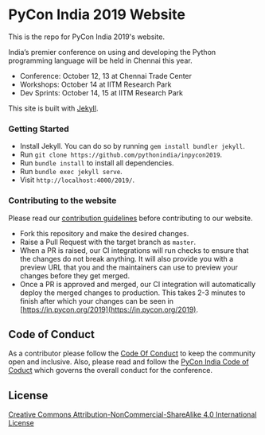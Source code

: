 # PyCon India 2019 Website

This is the repo for PyCon India 2019's website.

India’s premier conference on using and developing the Python programming language
will be held in Chennai this year.

- Conference: October 12, 13 at Chennai Trade Center
- Workshops: October 14 at IITM Research Park
- Dev Sprints: October 14, 15 at IITM Research Park

This site is built with [Jekyll](https://jekyllrb.com/).

### Getting Started

* Install Jekyll. You can do so by running `gem install bundler jekyll`.
* Run `git clone https://github.com/pythonindia/inpycon2019`.
* Run `bundle install` to install all dependencies.
* Run `bundle exec jekyll serve`.
* Visit `http://localhost:4000/2019/`.

### Contributing to the website

Please read our [contribution guidelines](CONTRIBUTING.md) before contributing to our
website.

* Fork this repository and make the desired changes.
* Raise a Pull Request with the target branch as `master`.
* When a PR is raised, our CI integrations will run checks to ensure that
  the changes do not break anything. It will also provide you with a preview
  URL that you and the maintainers can use to preview your changes before they
  get merged.
* Once a PR is approved and merged, our CI integration will automatically
  deploy the merged changes to production. This takes 2-3 minutes to finish after
  which your changes can be seen in [https://in.pycon.org/2019](https://in.pycon.org/2019).

## Code of Conduct

As a contributor please follow the [Code Of Conduct](WEBSITE-CODE-OF-CONDUCT.md) to keep the
community open and inclusive. Also, please read and follow the
[PyCon India Code of Coduct](https://in.pycon.org/2019/code-of-conduct.html) which governs
the overall conduct for the conference.

## License

[Creative Commons Attribution-NonCommercial-ShareAlike 4.0 International License](LICENSE.md)
